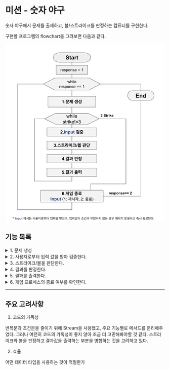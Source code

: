 # 미션 - 숫자 야구

숫자 야구에서 문제를 출제하고, 볼/스트라이크를 판정하는 컴퓨터를 구현한다. 

구현할 프로그램의 flowchart를 그려보면 다음과 같다. 

![image](flowchart.png)


## 기능 목록

<details>
<summary>1. 문제 생성</summary>
<div markdown="1">

1~9 사이의 **서로 다른 임의의 수 3개를 선택**한다.

`camp.nextstep.edu.missionutils.Randoms`의 `pickNumberInRange()`를 활용

</div>
</details>
<details>
<summary>2. 사용자로부터 입력 값을 받아 검증한다. </summary>
<div markdown="1">

`camp.nextstep.edu.missionutils.Console`의 `readLine()`을 활용해 사용자로부터 입력받는다.

사용자는 3개의 중복되지 않는 숫자를 연속하여 입력해야 한다. 이외의 입력이 들어오면 예외를 발생시킨다.

2-1. 사용자가 잘못된 값을 입력할 경우, `IllegalArgumentException`을 발생시킨 후 애플리케이션을 종료한다.

2-2. 사용자가 올바른 값을 입력한 경우, 3을 진행한다.

</div>
</details>

<details>
<summary>3. 스트라이크/볼을 판단한다. </summary>
<div markdown="1">

3-1. 정답에 해당하는 숫자가 적절한 위치에 있으면 '스트라이크' 로 판정한다.

3-2. 정답에 해당하는 숫자가 존재하나, 부적절한 위치에 있는 경우 '볼' 로 판정한다.

</div>
</details>
<details>
<summary> 4. 결과를 판정한다. </summary>
<div markdown="1">

모든 입력값에 대해 다음을 조사한다.

4-1. 입력받은 값이 문제 내에 존재하고, 같은 인덱스에 있으면 스트라이크 값을 1 증가시킨다.

4-2. 입력받은 값이 문제 내에 존재하고, 다른 인덱스에 있으면 볼 값을 1 증가시킨다.

</div>
</details>

<details>
<summary> 5. 결과를 출력한다. </summary>
<div markdown="1">

5-1. 스트라이크와 볼이 모두 0이면, "낫싱"을 출력한다.

5-2. 볼이 0 이상이면, 볼 개수를 출력한다.

5-3. 스트라이크가 0 이상이면, 스트라이크 개수를 출력한다.
</div>
</details>
<details>
<summary> 6. 게임 프로세스의 종료 여부를 확인한다.  </summary>
<div markdown="1">

사용자로부터 값을 입력받는다. 

6-1. 1을 입력받은 경우 1로 돌아간다.

6-2. 2를 입력받은 경우 게임 프로세스를 종료한다.

6-3. 1과 2를 제외한 값을 입력받은 경우, `IllegalArgumentException`을 발생시킨 후 애플리케이션을 종료한다.
</div>
</details>


---

## 주요 고려사항

1. 코드의 가독성

반복문과 조건문을 줄이기 위해 Stream을 사용했고, 주요 기능별로 메서드를 분리해주었다.
그러나 여전히 코드의 가독성이 좋지 않아 조금 더 고민해봐야할 것 같다. 
스트라이크와 볼을 판정하고 결과값을 출력하는 부분을 병합하는 것을 고려하고 있다.

2. 효율

어떤 데이터 타입을 사용하는 것이 적절한가